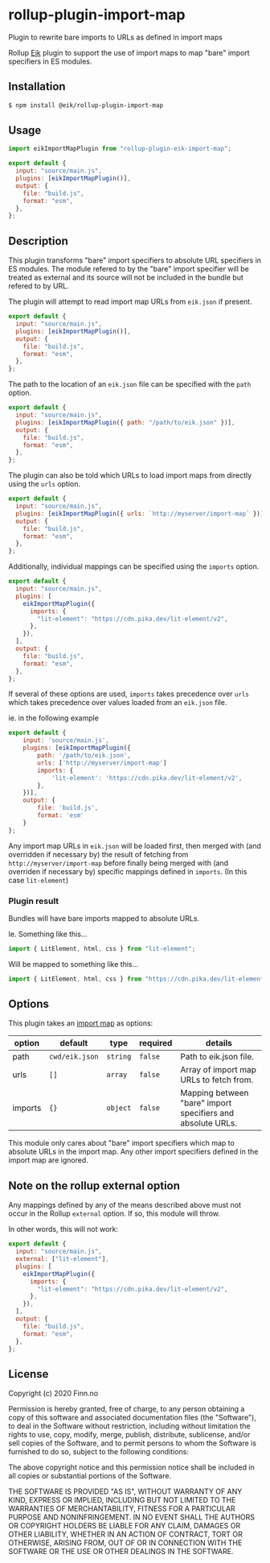 # rollup-plugin-import-map

Plugin to rewrite bare imports to URLs as defined in import maps

Rollup [Eik](https://eik.dev/) plugin to support the use of import maps to map "bare" import specifiers in ES modules.

## Installation

```bash
$ npm install @eik/rollup-plugin-import-map
```

## Usage

```js
import eikImportMapPlugin from "rollup-plugin-eik-import-map";

export default {
  input: "source/main.js",
  plugins: [eikImportMapPlugin()],
  output: {
    file: "build.js",
    format: "esm",
  },
};
```

## Description

This plugin transforms "bare" import specifiers to absolute URL specifiers in
ES modules. The module refered to by the "bare" import specifier will be
treated as external and its source will not be included in the bundle but
refered to by URL.

The plugin will attempt to read import map URLs from `eik.json` if present.

```js
export default {
  input: "source/main.js",
  plugins: [eikImportMapPlugin()],
  output: {
    file: "build.js",
    format: "esm",
  },
};
```

The path to the location of an `eik.json` file can be specified with the `path` option.

```js
export default {
  input: "source/main.js",
  plugins: [eikImportMapPlugin({ path: "/path/to/eik.json" })],
  output: {
    file: "build.js",
    format: "esm",
  },
};
```

The plugin can also be told which URLs to load import maps from directly using the `urls` option.

```js
export default {
  input: "source/main.js",
  plugins: [eikImportMapPlugin({ urls: `http://myserver/import-map` })],
  output: {
    file: "build.js",
    format: "esm",
  },
};
```

Additionally, individual mappings can be specified using the `imports` option.

```js
export default {
  input: "source/main.js",
  plugins: [
    eikImportMapPlugin({
      imports: {
        "lit-element": "https://cdn.pika.dev/lit-element/v2",
      },
    }),
  ],
  output: {
    file: "build.js",
    format: "esm",
  },
};
```

If several of these options are used, `imports` takes precedence over `urls` which takes precedence over values loaded from an `eik.json` file.

ie. in the following example

```js
export default {
    input: 'source/main.js',
    plugins: [eikImportMapPlugin({
        path: '/path/to/eik.json',
        urls: ['http://myserver/import-map']
        imports: {
            'lit-element': 'https://cdn.pika.dev/lit-element/v2',
        },
    })],
    output: {
        file: 'build.js',
        format: 'esm'
    }
};
```

Any import map URLs in `eik.json` will be loaded first, then merged with (and overridden if necessary by) the result of fetching from `http://myserver/import-map` before finally being merged with (and overriden if necessary by) specific mappings defined in `imports`. (In this case `lit-element`)

### Plugin result

Bundles will have bare imports mapped to absolute URLs. 

Ie. Something like this...

```js
import { LitElement, html, css } from "lit-element";
```

Will be mapped to something like this...

```js
import { LitElement, html, css } from "https://cdn.pika.dev/lit-element/v2";
```

## Options

This plugin takes an [import map](https://github.com/WICG/import-maps) as options:

| option  | default        | type     | required | details                                                     |
| ------- | -------------- | -------- | -------- | ----------------------------------------------------------- |
| path    | `cwd/eik.json` | `string` | `false`  | Path to eik.json file.                                      |
| urls    | `[]`           | `array`  | `false`  | Array of import map URLs to fetch from.                     |
| imports | `{}`           | `object` | `false`  | Mapping between "bare" import specifiers and absolute URLs. |

This module only cares about "bare" import specifiers which map to absolute
URLs in the import map. Any other import specifiers defined in the import map
are ignored.

## Note on the rollup external option

Any mappings defined by any of the means described above must not occur in the Rollup `external` option.
If so, this module will throw.

In other words, this will not work:

```js
export default {
  input: "source/main.js",
  external: ["lit-element"],
  plugins: [
    eikImportMapPlugin({
      imports: {
        "lit-element": "https://cdn.pika.dev/lit-element/v2",
      },
    }),
  ],
  output: {
    file: "build.js",
    format: "esm",
  },
};
```

## License

Copyright (c) 2020 Finn.no

Permission is hereby granted, free of charge, to any person obtaining a copy
of this software and associated documentation files (the "Software"), to deal
in the Software without restriction, including without limitation the rights
to use, copy, modify, merge, publish, distribute, sublicense, and/or sell
copies of the Software, and to permit persons to whom the Software is
furnished to do so, subject to the following conditions:

The above copyright notice and this permission notice shall be included in all
copies or substantial portions of the Software.

THE SOFTWARE IS PROVIDED "AS IS", WITHOUT WARRANTY OF ANY KIND, EXPRESS OR
IMPLIED, INCLUDING BUT NOT LIMITED TO THE WARRANTIES OF MERCHANTABILITY,
FITNESS FOR A PARTICULAR PURPOSE AND NONINFRINGEMENT. IN NO EVENT SHALL THE
AUTHORS OR COPYRIGHT HOLDERS BE LIABLE FOR ANY CLAIM, DAMAGES OR OTHER
LIABILITY, WHETHER IN AN ACTION OF CONTRACT, TORT OR OTHERWISE, ARISING FROM,
OUT OF OR IN CONNECTION WITH THE SOFTWARE OR THE USE OR OTHER DEALINGS IN THE
SOFTWARE.
